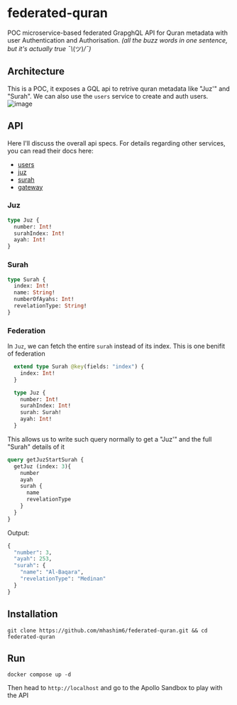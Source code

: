 # federated-quran
POC microservice-based federated GrapghQL API for Quran metadata with user Authentication and Authorisation. _(all the buzz words in one sentence, but it's actually true ¯\\_(ツ)_/¯)_

## Architecture
This is a POC, it exposes a GQL api to retrive quran metadata like "Juz'" and "Surah". We can also use the `users` service to create and auth users.
![image](https://user-images.githubusercontent.com/4984041/227655113-1e777cc7-61c9-48a1-8425-be3b28397e89.png)

## API
Here I'll discuss the overall api specs. For details regarding other services, you can read their docs here:
- [users](https://github.com/mhashim6/federated-quran/tree/master/users#readme)
- [juz](https://github.com/mhashim6/federated-quran/tree/master/juz#readme)
- [surah](https://github.com/mhashim6/federated-quran/tree/master/surah#readme)
- [gateway](https://github.com/mhashim6/federated-quran/tree/master/gateway#readme)

### Juz
``` graphql
type Juz {
  number: Int!
  surahIndex: Int!
  ayah: Int!
}
```

### Surah
``` graphql
type Surah {
  index: Int!
  name: String!
  numberOfAyahs: Int!
  revelationType: String!
}
```

### Federation
In `Juz`, we can fetch the entire `surah` instead of its index. This is one benifit of federation
``` graphql
  extend type Surah @key(fields: "index") {
    index: Int!
  }

  type Juz {
    number: Int!
    surahIndex: Int!
    surah: Surah!
    ayah: Int!
  }
```

This allows us to write such query normally to get a "Juz'" and the full "Surah" details of it
``` graphql
query getJuzStartSurah {
  getJuz (index: 3){
    number
    ayah
    surah {
      name
      revelationType
    }
  }
}

```
Output:
``` graphql
{
  "number": 3,
  "ayah": 253,
  "surah": {
    "name": "Al-Baqara",
    "revelationType": "Medinan"
  }
}
```

## Installation
``` shell
git clone https://github.com/mhashim6/federated-quran.git && cd federated-quran
```

## Run
``` shell
docker compose up -d
```

Then head to `http://localhost` and go to the Apollo Sandbox to play with the API
